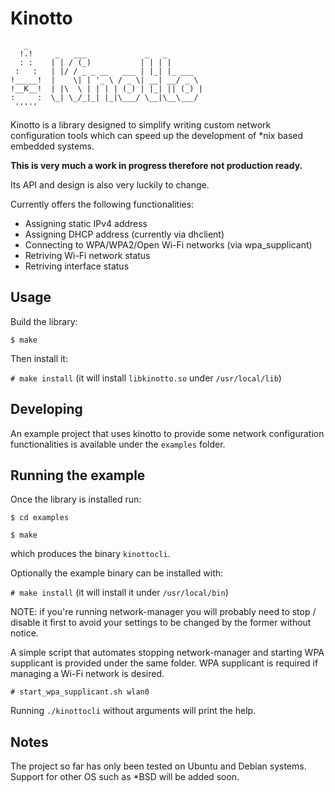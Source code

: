 # Kinotto

```
   _                                       
  !.!     _   ___             _   _        
  : :    | | / (_)           | | | |       
 :   :   | |/ / _ _ __   ___ | |_| |_ ___  
!_____!  |    \| | '_ \ / _ \| __| __/ _ \ 
!__K__!  | |\  \ | | | | (_) | |_| || (_) |
:     :  \_| \_/_|_| |_|\___/ \__|\__\___/ 
 '''''                                     
```

Kinotto is a library designed to simplify writing custom network configuration tools which can speed up the development of *nix based embedded systems.

__This is very much a work in progress therefore not production ready.__

Its API and design is also very luckily to change.

Currently offers the following functionalities:
- Assigning static IPv4 address
- Assigning DHCP address (currently via dhclient)
- Connecting to WPA/WPA2/Open Wi-Fi networks (via wpa_supplicant)
- Retriving Wi-Fi network status
- Retriving interface status

## Usage
Build the library:

`$ make`

Then install it:

`# make install` (it will install `libkinotto.so` under `/usr/local/lib`)

## Developing
An example project that uses kinotto to provide some network configuration functionalities is available under the `examples` folder.

## Running the example
Once the library is installed run:

`$ cd examples`

`$ make`

which produces the binary `kinottocli`.

Optionally the example binary can be installed with:

`# make install` (it will install it under `/usr/local/bin`)

NOTE: if you're running network-manager you will probably need to stop / disable it first to avoid your settings to be changed by the former without notice.

A simple script that automates stopping network-manager and starting WPA supplicant is provided under the same folder. WPA supplicant is required if managing a Wi-Fi network is desired.

`# start_wpa_supplicant.sh wlan0`

Running `./kinottocli` without arguments will print the help.

## Notes
The project so far has only been tested on Ubuntu and Debian systems. Support for other OS such as *BSD will be added soon.
